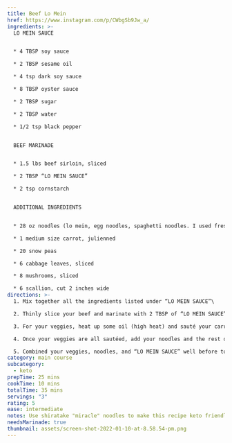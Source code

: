 ```yaml
---
title: Beef Lo Mein
href: https://www.instagram.com/p/CWbgSb9Jw_a/
ingredients: >-
  LO MEIN SAUCE


  * 4 TBSP soy sauce

  * 2 TBSP sesame oil

  * 4 tsp dark soy sauce

  * 8 TBSP oyster sauce

  * 2 TBSP sugar

  * 2 TBSP water

  * 1/2 tsp black pepper


  BEEF MARINADE


  * 1.5 lbs beef sirloin, sliced

  * 2 TBSP “LO MEIN SAUCE”

  * 2 tsp cornstarch


  ADDITIONAL INGREDIENTS


  * 28 oz noodles (lo mein, egg noodles, spaghetti noodles. I used fresh sweet pumpkin noodles cause lo mein noodles were completely out at the Korean market)

  * 1 medium size carrot, julienned

  * 20 snow peas

  * 6 cabbage leaves, sliced

  * 8 mushrooms, sliced

  * 6 scallion, cut 2 inches wide
directions: >-
  1. Mix together all the ingredients listed under “LO MEIN SAUCE”\

  2. Thinly slice your beef and marinate with 2 TBSP of “LO MEIN SAUCE” and 2 tsp cornstarch. Marinate this for 10 mins and then sear.\

  3. For your veggies, heat up some oil (high heat) and sauté your carrots for 1 minute. Then add snow pea and sauté for another minute. Then add cabbage and sauté for another minute. Add mushrooms, sauté for 1 minute. Add scallion, sauté for 1 minute. I recommend sautéing the veggies in this order.\

  4. Once your veggies are all sautéed, add your noodles and the rest of your “LO MEIN SAUCE”\

  5. Combined your veggies, noodles, and “LO MEIN SAUCE” well before topping it off with your seared beef and enjoy
category: main course
subcategory:
  - keto
prepTime: 25 mins
cookTime: 10 mins
totalTime: 35 mins
servings: "3"
rating: 5
ease: intermediate
notes: Use shiratake "miracle" noodles to make this recipe keto friendly
needsMarinade: true
thumbnail: assets/screen-shot-2022-01-10-at-8.58.54-pm.png
---
```

